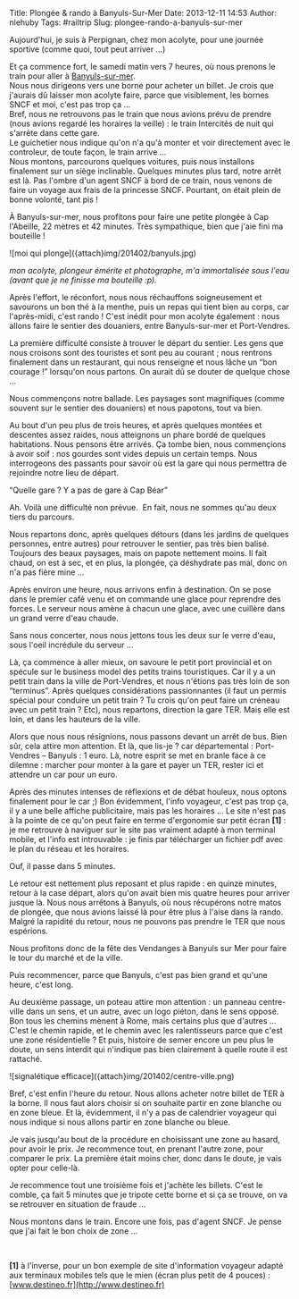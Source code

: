 Title: Plongée & rando à Banyuls-Sur-Mer
Date: 2013-12-11 14:53
Author: nlehuby
Tags: #railtrip
Slug: plongee-rando-a-banyuls-sur-mer

Aujourd'hui, je suis à Perpignan, chez mon acolyte, pour une journée
sportive (comme quoi, tout peut arriver …)

</p>


Et ça commence fort, le samedi matin vers 7 heures, où nous prenons le
train pour aller à
[Banyuls-sur-mer](https://www.openstreetmap.org/#map=15/42.4815/3.1285).  
Nous nous dirigeons vers une borne pour acheter un billet. Je crois que
j'aurais dû laisser mon acolyte faire, parce que visiblement, les bornes
SNCF et moi, c'est pas trop ça …  
Bref, nous ne retrouvons pas le train que nous avions prévu de prendre
(nous avions regardé les horaires la veille) : le train Intercités de
nuit qui s'arrête dans cette gare.  
Le guichetier nous indique qu'on n'a qu'à monter et voir directement
avec le controleur, de toute façon, le train arrive …  
Nous montons, parcourons quelques voitures, puis nous installons
finalement sur un siège inclinable. Quelques minutes plus tard, notre
arrêt est là. Pas l'ombre d'un agent SNCF à bord de ce train, nous
venons de faire un voyage aux frais de la princesse SNCF. Pourtant, on
était plein de bonne volonté, tant pis !

</p>


À Banyuls-sur-mer, nous profitons pour faire une petite plongée à Cap
l'Abeille, 22 mètres et 42 minutes. Très sympathique, bien que j'aie
fini ma bouteille !

</p>
![moi qui plonge]({attach}img/201402/banyuls.jpg)

</p>
</p>

<p>
<address>
mon acolyte, plongeur émérite et photographe, m'a immortalisée sous
l'eau (avant que je ne finisse ma bouteille :p).  
 
</address>
</p>

Après l'effort, le réconfort, nous nous réchauffons soigneusement et
savourons un bon thé à la menthe, puis un repas qui tient bien au corps,
car l'après-midi, c'est rando ! C'est inédit pour mon acolyte également
: nous allons faire le sentier des douaniers, entre Banyuls-sur-mer et
Port-Vendres.

</p>

La première difficulté consiste à trouver le départ du sentier. Les gens
que nous croisons sont des touristes et sont peu au courant ; nous
rentrons finalement dans un restaurant, qui nous renseigne et nous lâche
un “bon courage !” lorsqu'on nous partons. On aurait dû se douter de
quelque chose …

</p>

Nous commençons notre ballade. Les paysages sont magnifiques (comme
souvent sur le sentier des douaniers) et nous papotons, tout va bien.

</p>

Au bout d'un peu plus de trois heures, et après quelques montées et
descentes assez raides, nous atteignons un phare bordé de quelques
habitations. Nous pensons être arrivés. Ça tombe bien, nous commençions
à avoir soif : nos gourdes sont vides depuis un certain temps. Nous
interrogeons des passants pour savoir où est la gare qui nous permettra
de rejoindre notre lieu de départ.

</p>

“Quelle gare ? Y a pas de gare à Cap Béar”

</p>

Ah. Voilà une difficulté non prévue.  En fait, nous ne sommes qu'au deux
tiers du parcours.

</p>

Nous repartons donc, après quelques détours (dans les jardins de
quelques personnes, entre autres) pour retrouver le sentier, pas très
bien balisé. Toujours des beaux paysages, mais on papote nettement
moins. Il fait chaud, on est à sec, et en plus, la plongée, ça
déshydrate pas mal, donc on n'a pas fière mine …

</p>

Après environ une heure, nous arrivons enfin à destination. On se pose
dans le premier café venu et on commande une glace pour reprendre des
forces. Le serveur nous amène à chacun une glace, avec une cuillère dans
un grand verre d'eau chaude.

</p>

Sans nous concerter, nous nous jettons tous les deux sur le verre d'eau,
sous l'oeil incrédule du serveur …

</p>

Là, ça commence à aller mieux, on savoure le petit port provincial et on
spécule sur le business model des petits trains touristiques. Car il y a
un petit train dans la ville de Port-Vendres, et nous n'étions pas très
loin de son “terminus”. Après quelques considérations passionnantes (il
faut un permis spécial pour conduire un petit train ? Tu crois qu'on
peut faire un créneau avec un petit train ? Etc), nous repartons,
direction la gare TER. Mais elle est loin, et dans les hauteurs de la
ville.

</p>

Alors que nous nous résignions, nous passons devant un arrêt de bus.
Bien sûr, cela attire mon attention. Et là, que lis-je ? car
départemental : Port-Vendres – Banyuls : 1 euro. Là, notre esprit se met
en branle face à ce dilemne : marcher pour monter à la gare et payer un
TER, rester ici et attendre un car pour un euro.

</p>

Après des minutes intenses de réflexions et de débat houleux, nous
optons finalement pour le car ;) Bon évidemment, l'info voyageur, c'est
pas trop ça, il y a une belle affiche publicitaire, mais pas les
horaires … Le site n'est pas à la pointe de ce qu'on peut faire en terme
d'ergonomie sur petit écran **[1]** : je me retrouve à naviguer sur le
site pas vraiment adapté à mon terminal mobile, et l'info est
introuvable : je finis par télécharger un fichier pdf avec le plan du
réseau et les horaires.

</p>

Ouf, il passe dans 5 minutes.

</p>

Le retour est nettement plus reposant et plus rapide : en quinze
minutes, retour à la case départ, alors qu'on avait bien mis quatre
heures pour arriver jusque là. Nous nous arrêtons à Banyuls, où nous
récupérons notre matos de plongée, que nous avions laissé là pour être
plus à l'aise dans la rando. Malgré la rapidité du retour, nous ne
pouvons pas prendre le TER que nous espérions.

</p>

Nous profitons donc de la fête des Vendanges à Banyuls sur Mer pour
faire le tour du marché et de la ville.

</p>

Puis recommencer, parce que Banyuls, c'est pas bien grand et qu'une
heure, c'est long.

</p>

Au deuxième passage, un poteau attire mon attention : un panneau
centre-ville dans un sens, et un autre, avec un logo piéton, dans le
sens opposé. Bon tous les chemins mènent à Rome, mais certains plus que
d'autres … C'est le chemin rapide, et le chemin avec les ralentisseurs
parce que c'est une zone résidentielle ? Et puis, histoire de semer
encore un peu plus le doute, un sens interdit qui n'indique pas bien
clairement à quelle route il est rattaché.

</p>
![signalétique efficace]({attach}img/201402/centre-ville.png)

</p>
</p>

Bref, c'est enfin l'heure du retour. Nous allons acheter notre billet de
TER à la borne. Il nous faut alors choisir si on souhaite partir en zone
blanche ou en zone bleue. Et là, évidemment, il n'y a pas de calendrier
voyageur qui nous indique si nous allons partir en zone blanche ou
bleue.

</p>

Je vais jusqu'au bout de la procédure en choisissant une zone au hasard,
pour avoir le prix. Je recommence tout, en prenant l'autre zone, pour
comparer le prix. La première était moins cher, donc dans le doute, je
vais opter pour celle-là.

</p>

Je recommence tout une troisième fois et j'achète les billets. C'est le
comble, ça fait 5 minutes que je tripote cette borne et si ça se trouve,
on va se retrouver en situation de fraude …

</p>

Nous montons dans le train. Encore une fois, pas d'agent SNCF. Je pense
que j'ai fait le bon choix de zone …

</p>

 

</p>

**[1]** à l'inverse, pour un bon exemple de site d'information voyageur
adapté aux terminaux mobiles tels que le mien (écran plus petit de 4
pouces) : [www.destineo.fr](http://www.destineo.fr)
